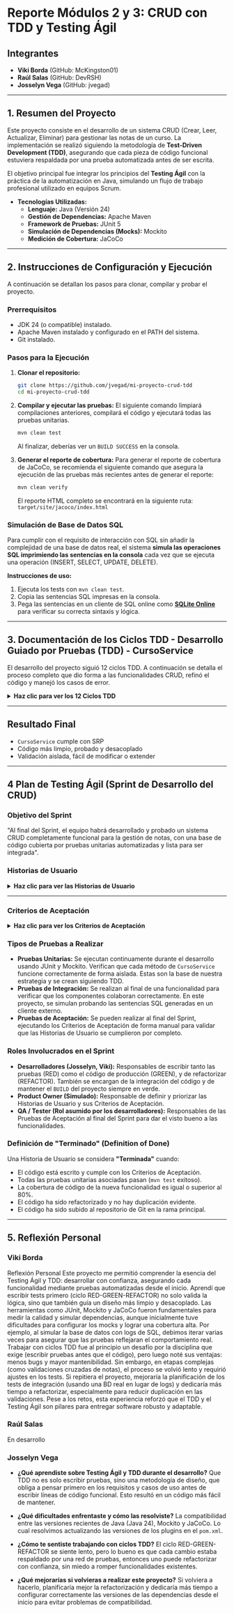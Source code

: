 # Reporte Módulos 2 y 3: CRUD con TDD y Testing Ágil

## Integrantes
*   **Viki Borda** (GitHub: McKingston01)
*   **Raúl Salas** (GitHub: DevRSH)
*   **Josselyn Vega** (GitHub: jvegad)

---

## 1. Resumen del Proyecto

Este proyecto consiste en el desarrollo de un sistema CRUD (Crear, Leer, Actualizar, Eliminar) para gestionar las notas de un curso. La implementación se realizó siguiendo la metodología de **Test-Driven Development (TDD)**, asegurando que cada pieza de código funcional estuviera respaldada por una prueba automatizada antes de ser escrita.

El objetivo principal fue integrar los principios del **Testing Ágil** con la práctica de la automatización en Java, simulando un flujo de trabajo profesional utilizado en equipos Scrum.

*   **Tecnologías Utilizadas:**
    *   **Lenguaje:** Java (Versión 24)
    *   **Gestión de Dependencias:** Apache Maven
    *   **Framework de Pruebas:** JUnit 5
    *   **Simulación de Dependencias (Mocks):** Mockito
    *   **Medición de Cobertura:** JaCoCo

---

## 2. Instrucciones de Configuración y Ejecución

A continuación se detallan los pasos para clonar, compilar y probar el proyecto.

### Prerrequisitos
*   JDK 24 (o compatible) instalado.
*   Apache Maven instalado y configurado en el PATH del sistema.
*   Git instalado.

### Pasos para la Ejecución

1.  **Clonar el repositorio:**
    ```bash
    git clone https://github.com/jvegad/mi-proyecto-crud-tdd
    cd mi-proyecto-crud-tdd
    ```

2.  **Compilar y ejecutar las pruebas:**
    El siguiente comando limpiará compilaciones anteriores, compilará el código y ejecutará todas las pruebas unitarias.
    ```bash
    mvn clean test
    ```
    Al finalizar, deberías ver un `BUILD SUCCESS` en la consola.

3.  **Generar el reporte de cobertura:**
    Para generar el reporte de cobertura de JaCoCo, se recomienda el siguiente comando que asegura la ejecución de las pruebas más recientes antes de generar el reporte:
    ```bash
    mvn clean verify
    ```
    El reporte HTML completo se encontrará en la siguiente ruta: `target/site/jacoco/index.html`

### Simulación de Base de Datos SQL
Para cumplir con el requisito de interacción con SQL sin añadir la complejidad de una base de datos real, el sistema **simula las operaciones SQL imprimiendo las sentencias en la consola** cada vez que se ejecuta una operación (INSERT, SELECT, UPDATE, DELETE).

**Instrucciones de uso:**
1.  Ejecuta los tests con `mvn clean test`.
2.  Copia las sentencias SQL impresas en la consola.
3.  Pega las sentencias en un cliente de SQL online como **[SQLite Online](https://sqliteonline.com/)** para verificar su correcta sintaxis y lógica.

---

## 3. Documentación de los Ciclos TDD - Desarrollo Guiado por Pruebas (TDD) - CursoService

El desarrollo del proyecto siguió 12 ciclos TDD. A continuación se detalla el proceso completo que dio forma a las funcionalidades CRUD, refinó el código y manejó los casos de error.

<details>
<summary><strong>Haz clic para ver los 12 Ciclos TDD</strong></summary>

## Ciclo 1: Crear la funcionalidad de agregar una nota (el "camino feliz")

🔴 **RED: Escribir una prueba que falle**

El primer paso es probar la funcionalidad más básica: agregar una nota y verificar que se haya guardado. La prueba fallará porque ni la clase `CursoService` ni el método `agregarNota` existen todavía.

```java
// En CursoServiceTest.java
@Test
void agregarNota_deberiaAgregarNotaALista() {
    CursoService servicio = new CursoService();
    servicio.agregarNota(8.5);
    assertEquals(8.5, servicio.obtenerNota(0));
}
```

**Resultado**: Error de compilación. `CursoService cannot be resolved to a type`.

🟢 **GREEN: Escribir el código MÍNIMO para que la prueba pase**

```java
// En CursoService.java
import java.util.ArrayList;
import java.util.List;

public class CursoService {
    private final List<Double> notas = new ArrayList<>();

    public void agregarNota(Double nota) {
        notas.add(nota);
    }

    public Double obtenerNota(int index) {
        return notas.get(index);
    }
}
```

**Resultado**: La prueba ahora pasa. ¡Estamos en verde!

🔵 **REFACTOR: Mejorar el código sin romper la prueba**

El código actual es muy simple. No hay duplicación ni complejidad que requiera una mejora inmediata.

**Cambio**: No se necesita refactorización en este ciclo. La prueba sigue pasando.

---

## Ciclo 2: Probar qué pasa al obtener una nota con un índice inválido

🔴 **RED: Escribir una prueba que falle**

¿Qué debería pasar si intentamos obtener una nota de una lista vacía? Debería lanzar una excepción.

```java
// En CursoServiceTest.java
@Test
void obtenerNota_deberiaLanzarExcepcionSiIndiceInvalido() {
    CursoService servicio = new CursoService();
    assertThrows(IndexOutOfBoundsException.class, () -> servicio.obtenerNota(0));
}
```

**Resultado**: La prueba pasa, pero por la razón "incorrecta". La excepción es lanzada directamente por `notas.get(index)`.

🟢 **GREEN: Escribir el código MÍNIMO para que la prueba pase**

```java
// En CursoService.java
public Double obtenerNota(int index) {
    validarIndice(index);
    return notas.get(index);
}

// Nuevo método privado
private void validarIndice(int index) {
    if (index < 0 || index >= notas.size()) {
        throw new IndexOutOfBoundsException("Índice fuera de rango");
    }
}
```

**Resultado**: La prueba sigue pasando, pero ahora la lógica de validación está bajo nuestro control.

🔵 **REFACTOR: Mejorar el código**

Hemos creado un método privado (`validarIndice`) que puede ser reutilizado por otras funciones.

**Cambio**: El código ya está refactorizado. La prueba sigue pasando.

---

## Ciclo 3: Validar que no se puedan agregar notas inválidas

🔴 **RED: Escribir una prueba que falle**

```java
// En CursoServiceTest.java
@Test
void agregarNota_deberiaLanzarExcepcionSiNotaInvalida() {
    CursoService servicio = new CursoService();
    assertThrows(IllegalArgumentException.class, () -> servicio.agregarNota(-1.0));
}
```

**Resultado**: La prueba falla. No se lanza ninguna excepción.

🟢 **GREEN: Escribir el código MÍNIMO para que la prueba pase**

```java
// En CursoService.java
public void agregarNota(Double nota) {
    if (nota == null || nota < 0 || nota > 10) {
        throw new IllegalArgumentException("La nota debe estar entre 0 y 10");
    }
    notas.add(nota);
}
```

**Resultado**: La prueba ahora pasa.

🔵 **REFACTOR: Mejorar el código**

Se anota una deuda técnica por duplicación futura en `actualizarNota`.

---

## Ciclo 4: Crear la funcionalidad de listar todas las notas

🔴 **RED: Escribir una prueba que falle**

```java
// En CursoServiceTest.java
@Test
void obtenerTodasLasNotas_deberiaRetornarListaCompleta() {
    CursoService servicio = new CursoService();
    servicio.agregarNota(7.5);
    servicio.agregarNota(8.0);

    List<Double> notas = servicio.obtenerTodasLasNotas();

    assertEquals(2, notas.size());
    assertEquals(7.5, notas.get(0));
}
```

**Resultado**: Error de compilación.

🟢 **GREEN: Escribir el código MÍNIMO para que la prueba pase**

```java
// En CursoService.java
public List<Double> obtenerTodasLasNotas() {
    return notas;
}
```

**Resultado**: La prueba pasa.

🔵 **REFACTOR: Mejorar el código (Encapsulación)**

```java
// En CursoService.java
public List<Double> obtenerTodasLasNotas() {
    return new ArrayList<>(notas);
}
```

**Cambio**: La prueba sigue pasando. Lista protegida.

---

## Ciclo 5: Crear la funcionalidad de actualizar una nota

🔴 **RED: Escribir una prueba que falle**

```java
// En CursoServiceTest.java
@Test
void actualizarNota_deberiaActualizarNotaCorrectamente() {
    CursoService servicio = new CursoService();
    servicio.agregarNota(5.0);
    servicio.actualizarNota(0, 9.0);
    assertEquals(9.0, servicio.obtenerNota(0));
}
```

**Resultado**: Error de compilación.

🟢 **GREEN: Escribir el código MÍNIMO para que la prueba pase**

```java
// En CursoService.java
public void actualizarNota(int index, Double nuevaNota) {
    notas.set(index, nuevaNota);
}
```

**Resultado**: La prueba pasa.

🔵 **REFACTOR: Mejorar el código (Reutilización)**

```java
public void actualizarNota(int index, Double nuevaNota) {
    validarIndice(index);
    if (nuevaNota == null || nuevaNota < 0 || nuevaNota > 10) {
        throw new IllegalArgumentException("La nueva nota debe estar entre 0 y 10");
    }
    notas.set(index, nuevaNota);
}
```

**Cambio**: Se reutiliza validación. La prueba sigue pasando.

---

## Ciclo 6: Eliminar una nota

🔴 **RED**: Escribir un test que agregue dos notas, elimine una y verifique el tamaño.

🟢 **GREEN**: Crear el método `eliminarNota(int index)`.

```java
public void eliminarNota(int index) {
    validarIndice(index);
    notas.remove(index);
}
```

🔵 **REFACTOR**: Ya se reutiliza `validarIndice`.

---

## Ciclo 7: Calcular el promedio de las notas

🔴 **RED**: Escribir un test con varias notas y esperar promedio.

🟢 **GREEN**: Crear el método `calcularPromedio()`.

```java
public double calcularPromedio() {
    return notas.stream()
        .mapToDouble(Double::doubleValue)
        .average()
        .orElse(0.0);
}
```

🔵 **REFACTOR**: Uso de Streams. Código legible.

---

## Ciclo 8: Validar el cálculo del promedio en una lista vacía

🔴 **RED**: Esperar excepción si no hay notas.

🟢 **GREEN**:

```java
public double calcularPromedio() {
    if (notas.isEmpty()) {
        throw new IllegalStateException("No hay notas");
    }
    return notas.stream()
        .mapToDouble(Double::doubleValue)
        .average()
        .orElse(0.0);
}
```

🔵 **REFACTOR**: No se necesita. Prueba pasa.

---

## Ciclos 9-12: Refactorización Mayor - Separación de Responsabilidades

### Ciclo 9 (🔴 RED)

- Crear interfaz `ServicioValidacion`
- Cambiar constructor de `CursoService` para recibir esta dependencia
- Todas las pruebas fallan: "rojo de refactorización"

```java
public interface ServicioValidacion {
    void validar(Double nota);
}
```

---

### Ciclo 10 (🟢 GREEN)

- Usar Mockito en pruebas
- Inyectar `ServicioValidacion` con `@Mock` y `@InjectMocks`
- Ajustar pruebas para usar `doNothing().when(...)`

```java
@ExtendWith(MockitoExtension.class)
class CursoServiceTest {
    @Mock ServicioValidacion validadorMock;
    @InjectMocks CursoService servicio;

    @Test
    void agregarNota_deberiaAgregarNotaALista() {
        doNothing().when(validadorMock).validar(8.5);
        servicio.agregarNota(8.5);
        assertEquals(8.5, servicio.obtenerNota(0));
    }
}
```

---

### Ciclo 11 (🔵 REFACTOR)

- Crear clase `ServicioValidacionImpl`
- Mover lógica de validación allí

```java
public class ServicioValidacionImpl implements ServicioValidacion {
    public void validar(Double nota) {
        if (nota == null || nota < 0 || nota > 10) {
            throw new IllegalArgumentException("Nota debe estar entre 0 y 10");
        }
    }
}
```

- `CursoService` ahora solo llama a `validador.validar(nota)`

---

### Ciclo 12: (🔴🟢🔵 - Prueba de Comportamiento con `verify`)
-   Se escribió un nuevo test para verificar no un resultado, sino un **comportamiento**: que `CursoService` efectivamente llama al método `validar` de su dependencia. Se usó `verify(validadorMock).validar(nota)`. La prueba pasó inmediatamente, confirmando que la refactorización fue exitosa y la colaboración entre objetos funciona como se esperaba.

```java
@Test
void agregarNota_deberiaLlamarAlValidador() {
    doNothing().when(validadorMock).validar(7.5);
    servicio.agregarNota(7.5);
    verify(validadorMock).validar(7.5);
}
```

</details>

---

## Resultado Final

- `CursoService` cumple con SRP
- Código más limpio, probado y desacoplado
- Validación aislada, fácil de modificar o extender

---

## 4 Plan de Testing Ágil (Sprint de Desarrollo del CRUD)

### Objetivo del Sprint

"Al final del Sprint, el equipo habrá desarrollado y probado un sistema CRUD completamente funcional para la gestión de notas, con una base de código cubierta por pruebas unitarias automatizadas y lista para ser integrada".

### Historias de Usuario

<details>
<summary><strong>Haz clic para ver las Historias de Usuario</strong></summary>

#### HU-01: Listar todas las notas del curso
*   **Como** profesor,
*   **quiero** poder ver un listado completo de todas las notas que he agregado,
*   **para** tener una visión general y rápida del progreso de la clase.

#### HU-02: Consultar una nota específica por su posición
*   **Como** profesor,
*   **quiero** poder obtener una nota específica ingresando su posición en la lista,
*   **para** verificar o recordar un valor puntual sin tener que revisar el listado completo.

#### HU-03: Obtener el promedio de las notas
*   **Como** profesor,
*   **quiero** poder calcular el promedio de todas las notas ingresadas,
*   **para** evaluar el rendimiento general del curso de forma cuantitativa.

#### HU-04: Eliminar una nota específica
*   **Como** profesor,
*   **quiero** poder eliminar una nota específica de la lista,
*   **para** remover registros que fueron ingresados por error o que ya no son válidos.

#### HU-05: Manejar la eliminación de una nota inexistente
*   **Como** profesor,
*   **quiero** que el sistema me alerte si intento eliminar una nota que no existe,
*   **para** evitar errores inesperados y entender por qué la operación no se pudo completar.

#### HU-06: Agregar nueva nota de estudiante  
*   **Como** profesor del curso,  
*   **quiero** poder registrar nuevas notas de estudiantes en el sistema,  
*   **para** mantener actualizado el registro académico de cada alumno.  

#### HU-07: Actualizar nota existente  
*   **Como** profesor del curso,  
*   **quiero** poder modificar notas ya registradas,  
*   **para** corregir errores o actualizar evaluaciones.  

</details>

---

### Criterios de Aceptación

<details>
<summary><strong>Haz clic para ver los Criterios de Aceptación</strong></summary>

#### AC 1 (HU-01): Listado con notas existentes
*   **Dado** que he agregado varias notas al sistema (ej. 7.0, 4.0, 6.5).
*   **Cuando** solicito el listado de todas las notas.
*   **Entonces** el sistema debe devolver una lista que contenga exactamente esas tres notas.

#### AC 2 (HU-01): Listado cuando no hay notas
*   **Dado** que no he agregado ninguna nota al sistema.
*   **Cuando** solicito el listado de todas las notas.
*   **Entonces** el sistema debe devolver una lista vacía, sin generar ningún error.

#### AC 3 (HU-02): Consulta de una nota existente
*   **Dado** que existen las notas [6.0, 4.5, 7.0] en las posiciones 0, 1 y 2 respectivamente.
*   **Cuando** solicito la nota en la posición 1.
*   **Entonces** el sistema debe devolver el valor 4.5.

#### AC 4 (HU-02): Consulta con una posición inválida
*   **Dado** que existen 3 notas en el sistema (posiciones 0, 1, 2).
*   **Cuando** intento solicitar la nota en una posición que no existe (ej. posición 3 o posición -1).
*   **Entonces** el sistema debe informar de un error de "índice fuera de rango".

#### AC 5 (HU-03): Calcular promedio con notas existentes
*   **Dado** que he agregado las notas [7.0, 5.0, 6.0].
*   **Cuando** solicito el cálculo del promedio.
*   **Entonces** el sistema debe devolver el valor 6.0.

#### AC 6 (HU-03): Intentar calcular promedio sin notas
*   **Dado** que no hay ninguna nota registrada en el sistema.
*   **Cuando** intento solicitar el cálculo del promedio.
*   **Entonces** el sistema debe informar de un error indicando que la operación no se puede realizar porque no hay notas.

#### AC 7 (HU-04): Eliminación exitosa de una nota
*   **Dado** que tengo la lista de notas [5.0, 6.5, 4.0].
*   **Cuando** elijo eliminar la nota en la posición 1 (el 6.5).
*   **Entonces** la lista de notas resultante debe ser [5.0, 4.0].

#### AC 8 (HU-05): Intento de eliminación con índice fuera de rango
*   **Dado** que tengo una lista con 2 notas (en posiciones 0 y 1).
*   **Cuando** intento eliminar la nota en la posición 5.
*   **Entonces** el sistema debe notificarlo con un error de "índice fuera de rango" y la lista original no debe ser modificada.

#### AC 9 (HU-06): Validación de campos obligatorios
*   **Dado** que quiero registrar una nueva nota,
*   **Cuando** no lleno uno o más campos obligatorios (ID, nombre, asignatura o nota),
*   **Entonces** el sistema debe rechazar el registro y mostrar un mensaje indicando qué campos faltan.

#### AC 10 (HU-06): Validación del rango de nota
*   **Dado** que intento registrar una nota fuera del rango permitido (ej. menor a 0 o mayor a 5),
*   **Cuando** envío los datos,
*   **Entonces** el sistema debe rechazar la entrada y notificar el error con un mensaje claro.

#### AC 11 (HU-06): Registro exitoso
*   **Dado** que todos los datos son válidos,
*   **Cuando** registro una nueva nota,
*   **Entonces** el sistema debe guardarla correctamente, mostrar una confirmación y actualizar la lista de inmediato.

#### AC 12 (HU-06): Evitar notas duplicadas por asignatura
*   **Dado** que un estudiante ya tiene una nota registrada para una asignatura,
*   **Cuando** intento registrar otra nota para esa misma asignatura,
*   **Entonces** el sistema debe notificarme y sugerir actualizar la nota existente.

#### AC 13 (HU-07): Selección de nota para edición
*   **Dado** que tengo varias notas registradas,
*   **Cuando** quiero modificar una nota,
*   **Entonces** el sistema debe permitirme filtrarla por ID, estudiante o asignatura.

#### AC 14 (HU-07): Validación durante la edición
*   **Dado** que edito una nota existente,
*   **Cuando** ingreso un valor fuera del rango o dejo campos vacíos,
*   **Entonces** el sistema debe validar y mostrar los errores correspondientes sin guardar los cambios.

#### AC 15 (HU-07): Confirmación de cambios exitosos
*   **Dado** que edito una nota con datos válidos,
*   **Cuando** guardo los cambios,
*   **Entonces** el sistema debe actualizar la base de datos, mostrar un mensaje de éxito y reflejar la nota actualizada en la lista.

#### AC 16 (HU-07): Manejo de errores si la nota no existe
*   **Dado** que intento editar una nota con un ID que no corresponde a ningún registro,
*   **Cuando** realizo la operación,
*   **Entonces** el sistema debe informar que la nota no existe y no permitir la edición.

</details>

### Tipos de Pruebas a Realizar
*   **Pruebas Unitarias:** Se ejecutan continuamente durante el desarrollo usando JUnit y Mockito. Verifican que cada método de `CursoService` funcione correctamente de forma aislada. Estas son la base de nuestra estrategia y se crean siguiendo TDD.
*   **Pruebas de Integración:** Se realizan al final de una funcionalidad para verificar que los componentes colaboran correctamente. En este proyecto, se simulan probando las sentencias SQL generadas en un cliente externo.
*   **Pruebas de Aceptación:** Se pueden realizar al final del Sprint, ejecutando los Criterios de Aceptación de forma manual para validar que las Historias de Usuario se cumplieron por completo.

### Roles Involucrados en el Sprint
*   **Desarrolladores (Josselyn, Viki):** Responsables de escribir tanto las pruebas (RED) como el código de producción (GREEN), y de refactorizar (REFACTOR). También se encargan de la integración del código y de mantener el `BUILD` del proyecto siempre en verde.
*   **Product Owner (Simulado):** Responsable de definir y priorizar las Historias de Usuario y sus Criterios de Aceptación.
*   **QA / Tester (Rol asumido por los desarrolladores):** Responsables de las Pruebas de Aceptación al final del Sprint para dar el visto bueno a las funcionalidades.

### Definición de "Terminado" (Definition of Done)

Una Historia de Usuario se considera **"Terminada"** cuando:
*   El código está escrito y cumple con los Criterios de Aceptación.
*   Todas las pruebas unitarias asociadas pasan (`mvn test` exitoso).
*   La cobertura de código de la nueva funcionalidad es igual o superior al 80%.
*   El código ha sido refactorizado y no hay duplicación evidente.
*   El código ha sido subido al repositorio de Git en la rama principal.

---

## 5. Reflexión Personal

### Viki Borda
Reflexión Personal
Este proyecto me permitió comprender la esencia del Testing Ágil y TDD: desarrollar con confianza, asegurando cada funcionalidad mediante pruebas automatizadas desde el inicio. Aprendí que escribir tests primero (ciclo RED-GREEN-REFACTOR) no solo valida la lógica, sino que también guía un diseño más limpio y desacoplado. Las herramientas como JUnit, Mockito y JaCoCo fueron fundamentales para medir la calidad y simular dependencias, aunque inicialmente tuve dificultades para configurar los mocks y lograr una cobertura alta. Por ejemplo, al simular la base de datos con logs de SQL, debimos iterar varias veces para asegurar que las pruebas reflejaran el comportamiento real.
Trabajar con ciclos TDD fue al principio un desafío por la disciplina que exige (escribir pruebas antes que el código), pero luego noté sus ventajas: menos bugs y mayor mantenibilidad. Sin embargo, en etapas complejas (como validaciones cruzadas de notas), el proceso se volvió lento y requirió ajustes en los tests. Si repitiera el proyecto, mejoraría la planificación de los tests de integración (usando una BD real en lugar de logs) y dedicaría más tiempo a refactorizar, especialmente para reducir duplicación en las validaciones. Pese a los retos, esta experiencia reforzó que el TDD y el Testing Ágil son pilares para entregar software robusto y adaptable.

### Raúl Salas
En desarrollo

### Josselyn Vega
*   **¿Qué aprendiste sobre Testing Ágil y TDD durante el desarrollo?**
    Que TDD no es solo escribir pruebas, sino una metodología de diseño, que obliga a pensar primero en los requisitos y casos de uso antes de escribir líneas de código funcional. Esto resultó en un código más fácil de mantener.

*   **¿Qué dificultades enfrentaste y cómo las resolviste?**
    La compatibilidad entre las versiones recientes de Java (Java 24), Mockito y JaCoCo. Lo cual resolvimos actualizando las versiones de los plugins en el `pom.xml`.

*   **¿Cómo te sentiste trabajando con ciclos TDD?**
    El ciclo RED-GREEN-REFACTOR se siente lento, pero lo bueno es que cada cambio estaba respaldado por una red de pruebas, entonces uno puede refactorizar con confianza, sin miedo a romper funcionalidades existentes.

*   **¿Qué mejorarías si volvieras a realizar este proyecto?**
    Si volviera a hacerlo, planificaría mejor la refactorización y dedicaría más tiempo a configurar correctamente las versiones de las dependencias desde el inicio para evitar problemas de compatibilidad.